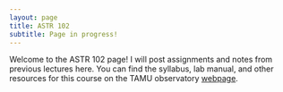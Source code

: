 ```yaml
---
layout: page
title: ASTR 102
subtitle: Page in progress!
---
```


Welcome to the ASTR 102 page! I will post assignments and notes from previous lectures here. You can find the syllabus, lab manual, and other resources for this course on the TAMU observatory [webpage](http://observatory.tamu.edu/courses/observational/).
